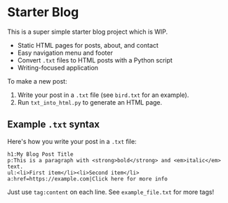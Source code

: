 # Starter Blog

This is a super simple starter blog project which is WIP.

- Static HTML pages for posts, about, and contact
- Easy navigation menu and footer
- Convert `.txt` files to HTML posts with a Python script
- Writing-focused application

To make a new post:
1. Write your post in a `.txt` file (see `bird.txt` for an example).
2. Run `txt_into_html.py` to generate an HTML page.

## Example `.txt` syntax

Here's how you write your post in a `.txt` file:

```
h1:My Blog Post Title
p:This is a paragraph with <strong>bold</strong> and <em>italic</em> text.
ul:<li>First item</li><li>Second item</li>
a:href=https://example.com|Click here for more info
```

Just use `tag:content` on each line. See `example_file.txt` for more tags!
